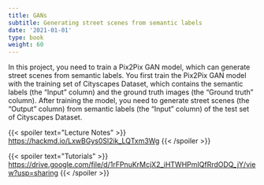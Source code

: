 ```yaml
---
title: GANs
subtitle: Generating street scenes from semantic labels
date: '2021-01-01'
type: book
weight: 60
---
```


In this project, you need to train a Pix2Pix GAN model, which can generate street scenes from semantic labels. You first 
train the Pix2Pix GAN model with the training set of Cityscapes Dataset, which contains the semantic labels (the “Input” 
column) and the ground truth images (the “Ground truth” column). After training the model, you need to generate street 
scenes (the “Output” column) from semantic labels (the “Input” column) of the test set of Cityscapes Dataset.

{{< spoiler text="Lecture Notes" >}}
	https://hackmd.io/LxwBGys0Sl2ik_LQTxm3Wg
{{< /spoiler >}}

{{< spoiler text="Tutorials" >}}
    https://drive.google.com/file/d/1rFPnuKrMcjX2_iHTWHPmIQfRrdODQ_jY/view?usp=sharing
{{< /spoiler >}}
